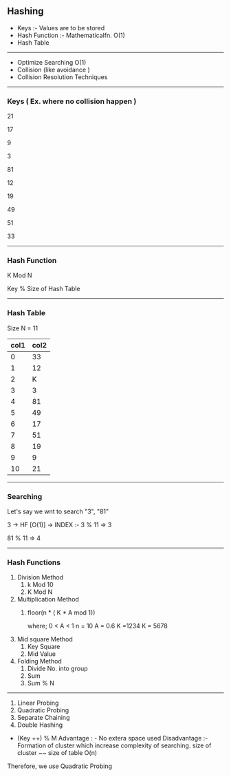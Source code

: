 ## Hashing

- Keys :- Values are to be stored
- Hash Function :- Mathematicalfn. O(1)
- Hash Table

---

- Optimize Searching O(1)
- Collision  (like avoidance )
- Collision Resolution Techniques

---

### Keys    ( Ex. where no collision happen )

21

17

9

3

81

12

19

49

51

33


---



### Hash Function

K Mod N

Key % Size of Hash Table


---



### Hash Table

Size N = 11


| col1 | col2     |
| ---- | -------- |
| 0    | 33       |
| 1    | 12       |
| 2    | K        |
| 3    | 3        |
| 4    | 81       |
| 5    | 49       |
| 6    | 17       |
| 7    | 51       |
| 8    | 19       |
| 9    | 9        |
| 10   | 21<br /> |


---

### Searching

Let's say we wnt to search "3", "81"

3  ->  HF [O(1)]  -> INDEX     :-        3 % 11  => 3

81 % 11  =>  4

---

### Hash Functions

1. Division Method
   1. k  Mod 10
   2. K Mod N
2. Multiplication Method
   1. floor(n * ( K * A mod 1))

      where;  0 < A < 1
      n = 10
      A = 0.6
      K =1234
      K = 5678
3. Mid square Method
   1. Key Square
   2. Mid Value
4. Folding Method
   1. Divide No. into group
   2. Sum
   3. Sum % N

---



1. Linear Probing
2. Quadratic Probing
3. Separate Chaining
4. Double Hashing


- (Key ++) % M
  Advantage : -  No extera space used
  Disadvantage :- Formation of cluster which increase complexity of searching.
  size of cluster  ~~ size of table
  O(n)

Therefore, we use Quadratic Probing
